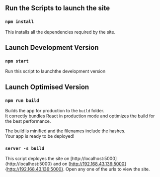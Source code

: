 
## Run the Scripts to launch the site

### `npm install`
This installs all the dependencies required by the site.

## Launch Development Version

### `npm start`
Run this script to launchthe development version

## Launch Optimised Version

### `npm run build`

Builds the app for production to the `build` folder.<br />
It correctly bundles React in production mode and optimizes the build for the best performance.

The build is minified and the filenames include the hashes.<br />
Your app is ready to be deployed!

### `server -s build`
This script deployes the site on [http://localhost:5000]{http://localhost:5000} and on [http://192.168.43.136:5000] {http://192.168.43.136:5000}.
Open any one of the  urls to view the site.